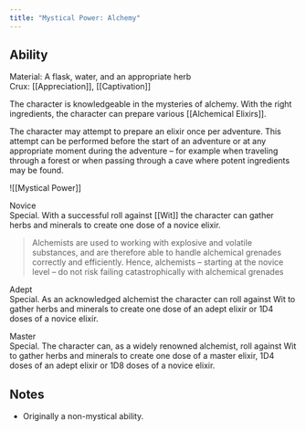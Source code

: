 ```yaml
---
title: "Mystical Power: Alchemy"
---
```

## Ability
Material: A flask, water, and an appropriate herb<br>Crux: [[Appreciation]], [[Captivation]]

The character is knowledgeable in the mysteries of alchemy. With the right ingredients, the character can prepare various [[Alchemical Elixirs]].

The character may attempt to prepare an elixir once per adventure. This attempt can be performed before the start of an adventure or at any appropriate moment during the adventure – for example when traveling through a forest or when passing through a cave where potent ingredients may be found.

![[Mystical Power]]

Novice<br>Special. With a successful roll against [[Wit]] the character can gather herbs and minerals to create one dose of a novice elixir.

> Alchemists are used to working with explosive and volatile substances, and are therefore able to handle alchemical grenades correctly and efficiently. Hence, alchemists – starting at the novice level – do not risk failing catastrophically with alchemical grenades

Adept<br>Special. As an acknowledged alchemist the character can roll against Wit to gather herbs and minerals to create one dose of an adept elixir or 1D4 doses of a novice elixir.

Master<br>Special. The character can, as a widely renowned alchemist, roll against Wit to gather herbs and minerals to create one dose of a master elixir, 1D4 doses of an adept elixir or 1D8 doses of a novice elixir.
## Notes
* Originally a non-mystical ability.